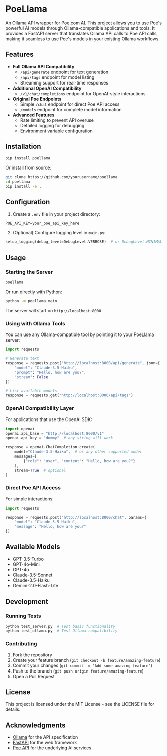 # PoeLlama

An Ollama API wrapper for Poe.com AI. This project allows you to use Poe's powerful AI models through Ollama-compatible applications and tools. It provides a FastAPI server that translates Ollama API calls to Poe API calls, making it seamless to use Poe's models in your existing Ollama workflows.

## Features

- **Full Ollama API Compatibility**
  - `/api/generate` endpoint for text generation
  - `/api/tags` endpoint for model listing
  - Streaming support for real-time responses
- **Additional OpenAI Compatibility**
  - `/v1/chat/completions` endpoint for OpenAI-style interactions
- **Original Poe Endpoints**
  - Simple `/chat` endpoint for direct Poe API access
  - `/models` endpoint for complete model information
- **Advanced Features**
  - Rate limiting to prevent API overuse
  - Detailed logging for debugging
  - Environment variable configuration

## Installation

```bash
pip install poellama
```

Or install from source:

```bash
git clone https://github.com/yourusername/poellama
cd poellama
pip install -e .
```

## Configuration

1. Create a `.env` file in your project directory:
```env
POE_API_KEY=your_poe_api_key_here
```

2. (Optional) Configure logging level in `main.py`:
```python
setup_logging(debug_level=DebugLevel.VERBOSE)  # or DebugLevel.MINIMAL
```

## Usage

### Starting the Server

```bash
poellama
```

Or run directly with Python:

```bash
python -m poellama.main
```

The server will start on `http://localhost:8000`

### Using with Ollama Tools

You can use any Ollama-compatible tool by pointing it to your PoeLlama server:

```python
import requests

# Generate text
response = requests.post("http://localhost:8000/api/generate", json={
    "model": "Claude-3.5-Haiku",
    "prompt": "Hello, how are you?",
    "stream": False
})

# List available models
response = requests.get("http://localhost:8000/api/tags")
```

### OpenAI Compatibility Layer

For applications that use the OpenAI SDK:

```python
import openai
openai.api_base = "http://localhost:8000/v1"
openai.api_key = "dummy"  # any string will work

response = openai.ChatCompletion.create(
    model="Claude-3.5-Haiku",  # or any other supported model
    messages=[
        {"role": "user", "content": "Hello, how are you?"}
    ],
    stream=True  # optional
)
```

### Direct Poe API Access

For simple interactions:

```python
import requests

response = requests.post("http://localhost:8000/chat", params={
    "model": "Claude-3.5-Haiku",
    "message": "Hello, how are you?"
})
```

## Available Models

- GPT-3.5-Turbo
- GPT-4o-Mini
- GPT-4o
- Claude-3.5-Sonnet
- Claude-3.5-Haiku
- Gemini-2.0-Flash-Lite

## Development

### Running Tests

```bash
python test_server.py  # Test basic functionality
python test_ollama.py  # Test Ollama compatibility
```

### Contributing

1. Fork the repository
2. Create your feature branch (`git checkout -b feature/amazing-feature`)
3. Commit your changes (`git commit -m 'Add some amazing feature'`)
4. Push to the branch (`git push origin feature/amazing-feature`)
5. Open a Pull Request

## License

This project is licensed under the MIT License - see the LICENSE file for details.

## Acknowledgments

- [Ollama](https://ollama.ai) for the API specification
- [FastAPI](https://fastapi.tiangolo.com/) for the web framework
- [Poe API](https://poe.com) for the underlying AI services 